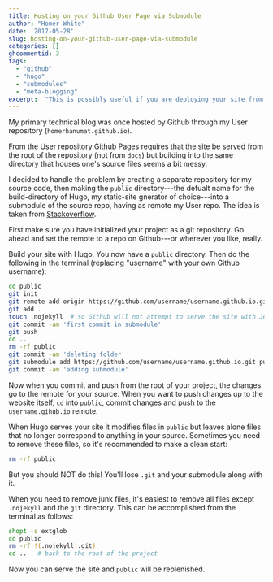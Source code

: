 ```yaml
---
title: Hosting on your Github User Page via Submodule
author: "Homer White"
date: '2017-05-28'
slug: hosting-on-your-github-user-page-via-submodule
categories: []
ghcommentid: 3
tags:
  - "github"
  - "hugo"
  - "submodules"
  - "meta-blogging"
excerpt:  "This is possibly useful if you are deploying your site from a Github User page but the source files are in another repository."
---
```


My primary technical blog was once hosted by Github through my User repository (`homerhanumat.github.io`).

From the User repository Github Pages requires that the site be served from the root of the repository (not from `docs`) but building into the same directory that houses one's source files seems a bit messy.

I decided to handle the problem by creating a separate repository for my source code, then making the `public` directory---the defualt name for the build-directory of Hugo, my static-site gnerator of choice---into a submodule of the source repo, having as remote my User repo.  The idea is taken from [Stackoverflow](https://stackoverflow.com/questions/12514197/convert-a-git-folder-to-a-submodule-retrospectively).

First make sure you have initialized your project as a git repository.  Go ahead and set the remote to a repo on Github---or wherever you like, really.

Build your site with Hugo.  You now have a `public` directory.  Then do the following in the terminal (replacing "username" with your own Github username):

```sh
cd public
git init
git remote add origin https://github.com/username/username.github.io.git
git add .
touch .nojekyll  # so Github will not attempt to serve the site with Jekyll
git commit -am 'first commit in submodule'
git push
cd ..
rm -rf public
git commit -am 'deleting folder'
git submodule add https://github.com/username/username.github.io.git public
git commit -am 'adding submodule'
```

Now when you commit and push from the root of your project, the changes go to the remote for your source.  When you want to push changes up to the website itself, `cd` into `public`, commit changes and push to the `username.gihub.io` remote.

When Hugo serves your site it modifies files in `public` but leaves alone files that no longer correspond to anything in your source.  Sometimes you need to remove these files, so it's recommended to make a clean start:

```sh
rm -rf public
```

But you should NOT do this!  You'll lose `.git` and your submodule along with it.

When you need to remove junk files, it's easiest to remove all files except `.nojekyll` and the `git` directory.  This can be accomplished from the terminal as follows:

```sh
shopt -s extglob
cd public
rm -rf !(.nojekyll|.git)
cd ..   # back to the root of the project
```

Now you can serve the site and `public` will be replenished.